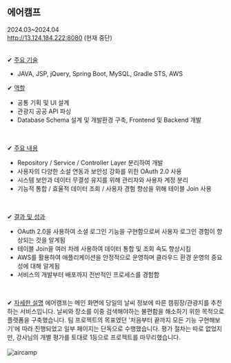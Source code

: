 ## 에어캠프
2024.03~2024.04<br>
http://13.124.184.222:8080 (현재 중단)
<br><br>

✔ <u>주요 기술</u>
- JAVA, JSP, jQuery, Spring Boot, MySQL, Gradle STS, AWS

✔ <u>역할</u>
- 공통 기획 및 UI 설계
- 관광지 공공 API 파싱
- Database Schema 설계 및 개발환경 구축, Frontend 및 Backend 개발

<br>

✔ <u>주요 내용</u>
- Repository / Service / Controller Layer 분리하여 개발
- 사용자의 다양한 소설 연동과 보안성 강화를 위한 OAuth 2.0 사용
- 시스템 보안과 데이터 무결성 유지를 위해 관리자와 사용자 계정 분리
- 기능적 통합 / 효율적 데이터 조회 / 사용자 경험 향상을 위해 테이블 Join 사용

<br>

✔ <u>결과 및 성과</u>
- OAuth 2.0을 사용하여 소셜 로그인 기능을 구현함으로써 사용자 로그인 경험이 향상되는 것을 알게됨
- 테이블 Join을 여러 차례 사용하여 데이터 통합 및 조회 속도 향상시킴
- AWS를 활용하여 애플리케이션을 안정적으로 운영하며 클라우드 환경 운영의 중요성에 대해 알게됨
- 서비스의 개발부터 배포까지 전반적인 프로세스를 경험함

<br>

✔ <u>자세한 설명</u>
에어캠프는 메인 화면에 당일의 날씨 정보에 따른 캠핑장/관광지를 추천하는 서비스입니다. 날씨와 장소를 이중 검색해야하는 불편함을 해소하기 위한 목적으로 플랫폼을 구축했습니다. 팀 프로젝트의 목표였던 '처음부터 끝까지 모든 기능 구현해보기'에 따라 진행되었고 일부 페이지는 단독으로 수행했습니다. 평가 절차는 따로 없었지만, 강사님의 개별 평가를 토대로 1등으로 프로젝트를 마무리했습니다.
<br><br>
![aircamp](https://github.com/ssapchap/aircamp/assets/163481508/89b8721c-5a8d-497c-a4ba-3dcdefc81b38)

